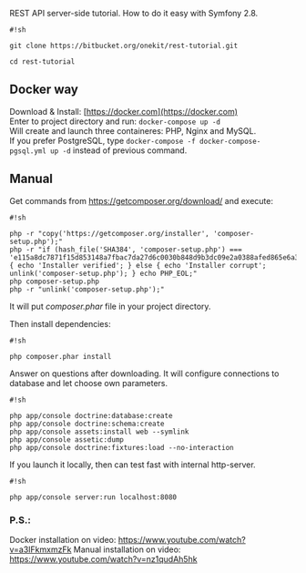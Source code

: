 REST API server-side tutorial. How to do it easy with Symfony 2.8.

```
#!sh

git clone https://bitbucket.org/onekit/rest-tutorial.git

cd rest-tutorial
```

## Docker way ##
Download & Install: [https://docker.com](https://docker.com)  
Enter to project directory and run: ```docker-compose up -d```  
Will create and launch three containeres: PHP, Nginx and MySQL.  
If you prefer PostgreSQL, type ```docker-compose -f docker-compose-pgsql.yml up -d``` instead of previous command.  

## Manual ##

Get commands from https://getcomposer.org/download/
and execute:

```
#!sh

php -r "copy('https://getcomposer.org/installer', 'composer-setup.php');"
php -r "if (hash_file('SHA384', 'composer-setup.php') === 'e115a8dc7871f15d853148a7fbac7da27d6c0030b848d9b3dc09e2a0388afed865e6a3d6b3c0fad45c48e2b5fc1196ae') { echo 'Installer verified'; } else { echo 'Installer corrupt'; unlink('composer-setup.php'); } echo PHP_EOL;"
php composer-setup.php
php -r "unlink('composer-setup.php');"
```
It will put *composer.phar* file in your project directory.  

Then install dependencies:


```
#!sh

php composer.phar install
```


Answer on questions after downloading. It will configure connections to database and let choose own parameters.  


```
#!sh

php app/console doctrine:database:create
php app/console doctrine:schema:create
php app/console assets:install web --symlink
php app/console assetic:dump
php app/console doctrine:fixtures:load --no-interaction
```



If you launch it locally, then can test fast with internal http-server.

```
#!sh

php app/console server:run localhost:8080

```

### P.S.: ###
Docker installation on video: https://www.youtube.com/watch?v=a3IFkmxmzFk
Manual installation on video: https://www.youtube.com/watch?v=nz1qudAh5hk